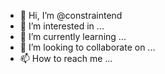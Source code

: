 - 👋 Hi, I’m @constraintend
- 👀 I’m interested in ...
- 🌱 I’m currently learning ...
- 💞️ I’m looking to collaborate on ...
- 📫 How to reach me ...

<!---
constraintend/constraintend is a ✨ special ✨ repository because its `README.md` (this file) appears on your GitHub profile.
You can click the Preview link to take a look at your changes.
--->
